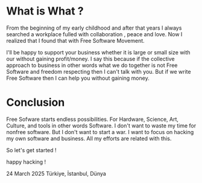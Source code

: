 # What is What ?

From the beginning of my early childhood and after that years I always searched a workplace fulled with collaboration , peace and love. Now I realized that I found that with Free Software Movement. 

I'll be happy to support your business whether it is large or small size with our without gaining profit/money. I say this because if the collective approach to business in other words what we do together is not Free Software and freedom respecting then I can't talk with you. But if we write Free Software then I can help you without gaining money.

# Conclusion

Free Sofware starts endless possibilities. For Hardware, Science, Art, Culture, and tools in other words Software. I don't want to waste my time for nonfree software. But I don't want to start a war. I want to focus on hacking my own software and business. All my efforts are related with this. 

So let's get started ! 

happy hacking !

24 March 2025
Türkiye, İstanbul, Dünya
